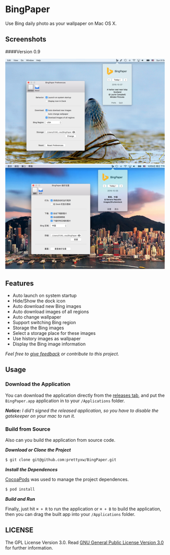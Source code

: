 # BingPaper

Use Bing daily photo as your wallpaper on Mac OS X.

## Screenshots

####Version 0.9

![Screenshot](Screenshots/BingPaper_v0.9_en_US.jpg)
![Screenshot](Screenshots/BingPaper_v0.9_zh_CN.jpg)

## Features

- Auto launch on system startup 
- Hide/Show the dock icon
- Auto download new Bing images
- Auto download images of all regions
- Auto change wallpaper
- Support switching Bing region
- Storage the Bing images
- Select a storage place for these images
- Use history images as wallpaper
- Display the Bing image information

_Feel free to [give feedback](https://github.com/prettyxw/BingPaper/issues/new) or contribute to this project._

## Usage

### Download the Application

You can download the application directly from the [releases tab](https://github.com/prettyxw/BingPaper/releases), and put the `BingPaper.app` application in to your `/Applications` folder.

___Notice:___ _I did't signed the released application, so you have to disable the gatekeeper on your mac to run it._

### Build from Source

Also can you build the application from source code.

___Download or Clone the Project___

``` bash
$ git clone git@github.com:prettyxw/BingPaper.git
```

___Install the Dependences___

[CocoaPods](https://cocoapods.org) was used to manage the project dependences.

``` bash
$ pod install
```

___Build and Run___

Finally, just hit `⌘ + R` to run the application or `⌘ + B` to build the application, then you can drag the built app into your `/Applications` folder.

## LICENSE

The GPL License Version 3.0. Read [GNU General Public License Version 3.0](https://www.gnu.org/licenses/gpl-3.0.en.html) for further information.
